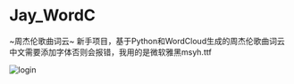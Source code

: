 # Jay_WordC
~周杰伦歌曲词云~
新手项目，基于Python和WordCloud生成的周杰伦歌曲词云
中文需要添加字体否则会报错，我用的是微软雅黑msyh.ttf

![login](https://github.com/13761001426/Jay_WordC/master/img/Jay_WordC.png)
